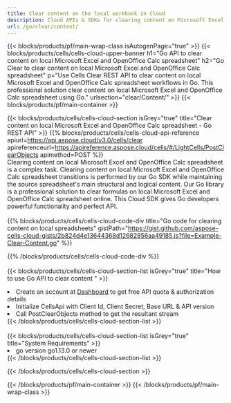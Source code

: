 ```yaml
---
title: Clear content on the local workbook in Cloud 
description: Cloud APIs & SDKs for clearing content on Microsoft Excel & OpenOffice Calc. Clear content on local spreadsheets by the Cells Cloud API. SDK support kinds of development languages. They include Android, C#, Go, Java, NodeJS, Perl, PHP, Python, Ruby, and swift. 
url: /go/clear/content/
---
```



{{< blocks/products/pf/main-wrap-class isAutogenPage="true" >}}
{{< blocks/products/cells/cells-cloud-upper-banner h1="Go API to clear content on local Microsoft Excel and OpenOffice Calc spreadsheet" h2="Go Clear to clear content on local Microsoft Excel and OpenOffice Calc spreadsheet" p="Use Cells Clear REST API to clear content on local Microsoft Excel and OpenOffice Calc spreadsheet workflows in Go. This professional solution clear content on local Microsoft Excel and OpenOffice Calc spreadsheet using Go." urlsection="clear/Content/" >}}
{{< blocks/products/pf/main-container >}}

{{< blocks/products/cells/cells-cloud-section isGrey="true"  title="Clear content on local Microsoft Excel and OpenOffice Calc spreadsheet - Go REST API" >}}
{{% blocks/products/cells/cells-cloud-api-reference  apiurl=https://api.aspose.cloud/v3.0/cells/clear  apireferenceurl=https://apireference.aspose.cloud/cells/#/LightCells/PostClearObjects  apimethod=POST %}}
<br/>
Clearing content on local Microsoft Excel and OpenOffice Calc spreadsheet is a complex task. Clearing content on local Microsoft Excel and OpenOffice Calc spreadsheet transitions is performed by our Go SDK while maintaining the source spreadsheet's main structural and logical content. Our Go library is a professional solution to clear formulas on local Microsoft Excel and OpenOffice Calc spreadsheet online. This Cloud SDK gives Go developers powerful functionality and perfect API.
<br/>
<br/>
{{% blocks/products/cells/cells-cloud-code-div title="Go code for clearing content on local spreadsheets" gistPath="https://gist.github.com/aspose-cells-cloud-gists/2b824d4e13644368d12682856aa49185.js?file=Example-Clear-Content.go" %}}
  
{{% /blocks/products/cells/cells-cloud-code-div  %}}
<br/>
<br/>
{{< blocks/products/cells/cells-cloud-section-list isGrey="true"  title="How to use Go API to clear content " >}}
<li>Create an account at <a href="https://dashboard.aspose.cloud/">Dashboard</a> to get free API quota & authorization details</li>
<li>Initialize CellsApi with Client Id, Client Secret, Base URL & API version</li>
<li>Call PostClearObjects method to get the resultant stream</li>
{{< /blocks/products/cells/cells-cloud-section-list >}}
<br/>
<br/>
{{< blocks/products/cells/cells-cloud-section-list isGrey="true"  title="System Requirements" >}}
<li>go version go1.13.0 or newer</li>
{{< /blocks/products/cells/cells-cloud-section-list >}}

{{< /blocks/products/cells/cells-cloud-section >}}

{{< /blocks/products/pf/main-container >}}
{{< /blocks/products/pf/main-wrap-class >}}
